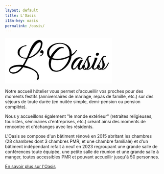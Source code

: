 ```yaml
---
layout: default
title: L'Oasis
i18n-key: oasis
permalink: /oasis/
---
```


<picture class="oasis-title">
  <source srcset="/images/oasis.webp" type="image/webp">
  <img src="/images/oasis.jpg" alt="L'Oasis">
</picture>

Notre accueil hôtelier vous permet d'accueillir vos proches pour des moments festifs (anniversaires de mariage, repas de famille, etc.) sur des séjours de toute durée (en nuitée simple, demi-pension ou pension complète). 

Nous y accueillons également "le monde extérieur" (retraites religieuses, touristes, séminaires d'entreprises, etc.) créant ainsi des moments de rencontre et d'échanges avec les résidents.  

L'Oasis se compose d'un bâtiment rénové en 2015 abritant les chambres (28 chambres dont 3 chambres PMR, et une chambre familiale) et d'un bâtiment indépendant refait à neuf en 2023 regroupant une grande salle de conférences toute équipée, une petite salle de réunion et une grande salle à manger, toutes accessibles PMR et pouvant accueillir jusqu'à 50 personnes.

<p class="text-center"><a class="btn oasis-cta" href="https://oasis.maisonstvincent.fr/">En savoir plus sur l'Oasis</a></p>
